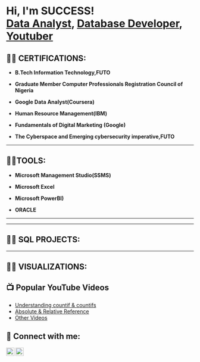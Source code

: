 <h1>Hi, I'm SUCCESS! <br/><a href="https://www.linkedin.com/in/okoro-c-success/">Data Analyst</a>, <a href="https://www.linkedin.com/in/okoro-c-success/">Database Developer</a>, <a href="https://www.youtube.com/@adaanalytics">Youtuber</a></h1>

<h2>👨‍💻 CERTIFICATIONS:</h2>

- <b>B.Tech Information Technology,FUTO</b>

- <b>Graduate Member Computer Professionals Registration Council of Nigeria</b>

- <b>Google Data Analyst(Coursera)</b>

- <b>Human Resource Management(IBM)</b>

- <b>Fundamentals of Digital Marketing (Google)</b>

- <b>The Cyberspace and Emerging cybersecurity imperative,FUTO</b>

<hr/>
<h2>👨‍💻TOOLS:</h2>

- <b>Microsoft Management Studio(SSMS) </b>

- <b>Microsoft Excel</b>

- <b>Microsoft PowerBI)</b>

- <b>ORACLE</b>

<hr/>
<!-- <h2>👨‍💻 EXCEL PROJECTS:</h2>-->

<hr/>
<h2>👨‍💻 SQL PROJECTS:</h2>

<hr/>
<h2>👨‍💻 VISUALIZATIONS:</h2>




  


<h2>📺 Popular YouTube Videos</h2>

- [Understanding countif & countifs](https://www.youtube.com/watch?v=nEqLSbke31U&t=176s)
- [Absolute & Relative Reference](https://www.youtube.com/watch?v=vA7o7NAEbxQ)
- [Other Videos](https://www.youtube.com/@adaanalytics/videos)

<h2> 🤳 Connect with me:</h2>

[<img align="left" alt="JoshMadakor | YouTube" width="22px" src="https://cdn.jsdelivr.net/npm/simple-icons@v3/icons/youtube.svg" />][youtube]
<!--[<img align="left" alt="JoshMadakor | Twitter" width="22px" src="https://cdn.jsdelivr.net/npm/simple-icons@v3/icons/twitter.svg" />][twitter]-->
[<img align="left" alt="JoshMadakor | LinkedIn" width="22px" src="https://cdn.jsdelivr.net/npm/simple-icons@v3/icons/linkedin.svg" />][linkedin]
<!--[<img align="left" alt="JoshMadakor | Instagram" width="22px" src="https://cdn.jsdelivr.net/npm/simple-icons@v3/icons/instagram.svg" />][instagram]-->

<!--[twitter]: https://twitter.com/joshmadakor-->
[youtube]: https://www.youtube.com/@adaanalytics
<!--[instagram]: https://www.instagram.com/joshmadakor/-->
[linkedin]:https://www.linkedin.com/in/okoro-c-success/

<!--
**joshmadakor1/joshmadakor1** is a ✨ _special_ ✨ repository because its `README.md` (this file) appears on your GitHub profile.

Here are some ideas to get you started:

- 🔭 I’m currently working on ...
- 🌱 I’m currently learning ...
- 👯 I’m looking to collaborate on ...
- 🤔 I’m looking for help with ...
- 💬 Ask me about ...
- 📫 How to reach me: ...
- 😄 Pronouns: ...
- ⚡ Fun fact: ...
-->
